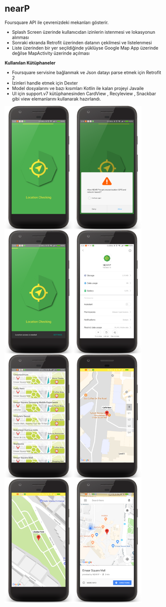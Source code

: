 # nearP
Foursquare API ile çevrenizdeki mekanları gösterir.

- Splash Screen üzerinde kullanıcıdan izinlerin istenmesi ve lokasyonun alınması
- Sonraki ekranda Retrofit üzerinden datanın çekilmesi ve listelenmesi
- Liste üzerinden bir yer seçildiğinde yüklüyse Google Map App üzerinde değilse MapActivity üzerinde açılması

**Kullanılan Kütüphaneler**
- Foursquare servisine bağlanmak ve Json datayı parse etmek için Retrofit 2
- İzinleri handle etmek için Dexter
- Model dosyalarını ve bazı kısımları Kotlin ile kalan projeyi Java​ ile​
- UI için support.v7 kütüphanesinden CardView , Recyl​e​view , Snackbar gibi view elemanlarını kullanarak hazırlandı.


<img align="left" width="220" height="400" src="screenshot/device-2018-02-13-001919.png">
<img align="left" width="220" height="400" src="screenshot/device-2018-02-13-001750.png">
<img align="left" width="220" height="400" src="screenshot/device-2018-02-13-002009.png">
<img align="left" width="220" height="400" src="screenshot/device-2018-02-13-002100.png">
<img align="left" width="220" height="400" src="screenshot/device-2018-02-13-002140.png">
<img align="left" width="220" height="400" src="screenshot/device-2018-02-13-002209.png">
<img align="left" width="220" height="400" src="screenshot/device-2018-02-13-002239.png">
<img align="left" width="220" height="400" src="screenshot/device-2018-02-13-004736.png">
